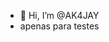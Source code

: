- 👋 Hi, I’m @AK4JAY
- apenas para testes
<!---
AK4JAY/AK4JAY is a ✨ special ✨ repository because its `README.md` (this file) appears on your GitHub profile.
You can click the Preview link to take a look at your changes.
--->
